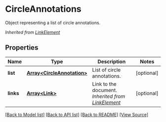 ﻿# CircleAnnotations
Object representing a list of circle annotations.

*Inherited from [LinkElement](LinkElement.md)*
## Properties
Name | Type | Description | Notes
------------ | ------------- | ------------- | -------------
**list** | [**Array&lt;CircleAnnotation&gt;**](CircleAnnotation.md) | List of circle annotations. | [optional]
**links** | [**Array&lt;Link&gt;**](Link.md) | Link to the document.<br />*Inherited from [LinkElement](LinkElement.md)* | [optional]

[[Back to Model list]](../README.md#documentation-for-models) [[Back to API list]](../README.md#documentation-for-api-endpoints) [[Back to README]](../README.md) [[View Source]](../src/models/circleAnnotations.ts)

